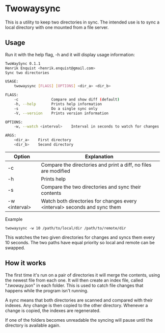 # Twowaysync

This is a utility to keep two directories in sync. The intended use is to sync a local directory with one mounted from a file server.

## Usage

Run it with the help flag, -h and it will display usage information:
```sh
TwoWaySync 0.1.1
Henrik Enquist <henrik.enquist@gmail.com>
Sync two directories

USAGE:
    twowaysync [FLAGS] [OPTIONS] <dir_a> <dir_b>

FLAGS:
    -c               Compare and show diff (default)
    -h, --help       Prints help information
    -s               Do a single sync only
    -V, --version    Prints version information

OPTIONS:
    -w, --watch <interval>    Interval in seconds to watch for changes

ARGS:
    <dir_a>    First directory
    <dir_b>    Second directory
```

Option | Explanation
--- | ---
-c | Compare the directories and print a diff, no files are modified
-h | Prints help
-s | Compare the two directories and sync their contents
-w \<interval\> | Watch both directories for changes every \<interval\> seconds and sync them


Example 

```
twowaysync -w 10 /path/to/local/dir /path/to/remote/dir 
```

This watches the two given directories for changes and syncs them every 10 seconds. The two paths have equal priority so local and remote can be swapped. 


## How it works

The first time it's run on a pair of directories it will merge the contents, using the newest file from each one. It will then create an index file, called ".twoway.json" in each folder. This is used to catch file changes that happens while the program isn't running.

A sync means that both directories are scanned and compared with their indexes. Any change is then copied to the other directory. Whenever a change is copied, the indexes are regenerated.

If one of the folders becomes unreadable the syncing will pause until the directory is available again.
